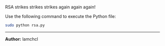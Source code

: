 RSA strikes strikes strikes again again again! 

Use the following command to execute the Python file:

```bash
sudo python rsa.py
```

---
**Author:** lamchcl
